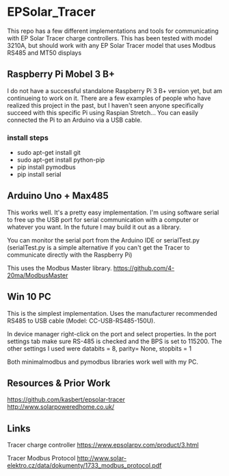 # EPSolar_Tracer
This repo has a few different implementations and tools for communicating with EP Solar Tracer charge controllers.
This has been tested with model 3210A, but should work with any EP Solar Tracer model that uses Modbus RS485 and MT50 displays

## Raspberry Pi Mobel 3 B+
I do not have a successful standalone Raspberry Pi 3 B+ version yet, but am continueing to work on it. There are a few examples of people who have realized this project in the past, but I haven't seen anyone specifically succeed with this specific Pi using Raspian Stretch... You can easily connected the Pi to an Arduino via a USB cable.

### install steps
* sudo apt-get install git
* sudo apt-get install python-pip
* pip install pymodbus
* pip install serial

## Arduino Uno + Max485
This works well. It's a pretty easy implementation. I'm using software serial to free up the USB port for serial communication with a computer or whatever you want. In the future I may build it out as a library.

You can monitor the serial port from the Arduino IDE or serialTest.py (serialTest.py is a simple alternative if you can't get the Tracer to communicate directly with the Raspberry Pi)

This uses the Modbus Master library. https://github.com/4-20ma/ModbusMaster

## Win 10 PC
This is the simplest implementation. Uses the manufacturer recommended RS485 to USB cable (Model: CC-USB-RS485-150U).

In device manager right-click on the port and select properties. In the port settings tab make sure RS-485 is checked and the BPS is set to 115200. The other settings I used were databits = 8, parity= None, stopbits = 1

Both minimalmodbus and pymodbus libraries work well with my PC.

## Resources & Prior Work
https://github.com/kasbert/epsolar-tracer <br>
http://www.solarpoweredhome.co.uk/

## Links
Tracer charge controller
https://www.epsolarpv.com/product/3.html

Tracer Modbus Protocol
http://www.solar-elektro.cz/data/dokumenty/1733_modbus_protocol.pdf


